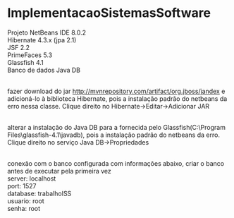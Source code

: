 # ImplementacaoSistemasSoftware

Projeto NetBeans IDE 8.0.2 <br>
Hibernate 4.3.x (jpa 2.1) <br>
JSF 2.2 <br>
PrimeFaces 5.3 <br>
Glassfish 4.1 <br> 
Banco de dados Java DB <br><br>

fazer download do jar http://mvnrepository.com/artifact/org.jboss/jandex e adicioná-lo à biblioteca Hibernate, pois a instalação padrão do netbeans da erro nessa classe. Clique direito no Hibernate->Editar->Adicionar JAR <br><br>

alterar a instalação do Java DB para a fornecida pelo Glassfish(C:\Program Files\glassfish-4.1\javadb), pois a instalação padrão do netbeans da erro. Clique direito no serviço Java DB->Propriedades <br><br>

conexão com o banco configurada com informações abaixo, criar o banco antes de executar pela primeira vez <br>
server: localhost <br>
port: 1527 <br>
database: trabalhoISS <br>
usuario: root <br>
senha: root <br>


